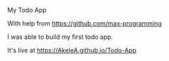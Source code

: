 My Todo App

With help from https://github.com/max-programming

I was able to build my first todo app.

It's live at  https://AkeleA.github.io/Todo-App
